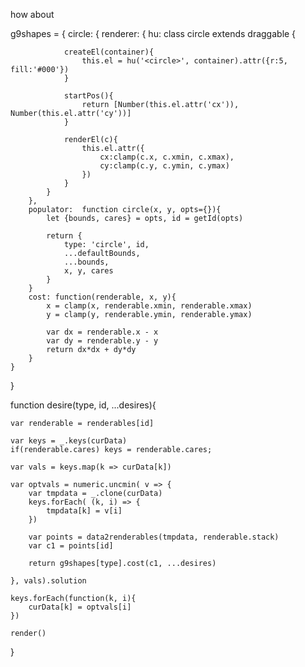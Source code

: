 how about 


g9shapes = {
	circle: {
		renderer: {
			hu: class circle extends draggable {

			    createEl(container){
			        this.el = hu('<circle>', container).attr({r:5, fill:'#000'})
			    }

			    startPos(){
			        return [Number(this.el.attr('cx')), Number(this.el.attr('cy'))]
			    }

			    renderEl(c){
			        this.el.attr({
			            cx:clamp(c.x, c.xmin, c.xmax),
			            cy:clamp(c.y, c.ymin, c.ymax)
			        })
			    }
			}
		},
		populator:  function circle(x, y, opts={}){
            let {bounds, cares} = opts, id = getId(opts)

            return {
                type: 'circle', id,
                ...defaultBounds,
                ...bounds,
                x, y, cares
            }
		}
		cost: function(renderable, x, y){
	        x = clamp(x, renderable.xmin, renderable.xmax)
	        y = clamp(y, renderable.ymin, renderable.ymax)

            var dx = renderable.x - x
            var dy = renderable.y - y
            return dx*dx + dy*dy
		}
	}
}

function desire(type, id, ...desires){

    var renderable = renderables[id]

    var keys = _.keys(curData)
    if(renderable.cares) keys = renderable.cares;

    var vals = keys.map(k => curData[k])

    var optvals = numeric.uncmin( v => {
        var tmpdata = _.clone(curData)
        keys.forEach( (k, i) => {
            tmpdata[k] = v[i]
        })

        var points = data2renderables(tmpdata, renderable.stack)
        var c1 = points[id]

        return g9shapes[type].cost(c1, ...desires)

    }, vals).solution

    keys.forEach(function(k, i){
        curData[k] = optvals[i]
    })

    render()
}
